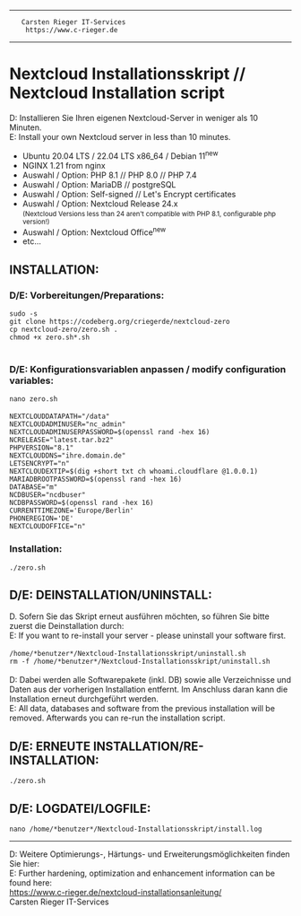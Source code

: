 *********************************************
       Carsten Rieger IT-Services
        https://www.c-rieger.de
*********************************************

# Nextcloud Installationsskript // Nextcloud Installation script
D: Installieren Sie Ihren eigenen Nextcloud-Server in weniger als 10 Minuten.<br>
E: Install your own Nextcloud server in less than 10 minutes.

* Ubuntu 20.04 LTS / 22.04 LTS x86_64 / Debian 11<sup>new</sup>
* NGINX 1.21 from nginx
* Auswahl / Option: PHP 8.1 // PHP 8.0 // PHP 7.4
* Auswahl / Option: MariaDB // postgreSQL
* Auswahl / Option: Self-signed // Let's Encrypt certificates
* Auswahl / Option: Nextcloud Release 24.x<br>
  <small>(Nextcloud Versions less than 24 aren't compatible with PHP 8.1, configurable php version!)</small>
* Auswahl / Option: Nextcloud Office<sup>new</sup>
* etc...

<h2>INSTALLATION:</h2>
<h3>D/E: Vorbereitungen/Preparations:</h3>
<code>sudo -s</code><br>
<code>git clone https://codeberg.org/criegerde/nextcloud-zero</code><br>
<code>cp nextcloud-zero/zero.sh .</code><br>
<code>chmod +x zero.sh*.sh</code><br> <br>
<h3>D/E: Konfigurationsvariablen anpassen / modify configuration variables:</h3></code>
<code>nano zero.sh</code><br> <br>
<code>NEXTCLOUDDATAPATH="/data"</code><br>
<code>NEXTCLOUDADMINUSER="nc_admin"</code><br>
<code>NEXTCLOUDADMINUSERPASSWORD=$(openssl rand -hex 16)</code><br>
<code>NCRELEASE="latest.tar.bz2"</code><br>
<code>PHPVERSION="8.1"</code><br>
<code>NEXTCLOUDDNS="ihre.domain.de"</code><br>
<code>LETSENCRYPT="n"</code><br>
<code>NEXTCLOUDEXTIP=$(dig +short txt ch whoami.cloudflare @1.0.0.1)</code><br>
<code>MARIADBROOTPASSWORD=$(openssl rand -hex 16)</code><br>
<code>DATABASE="m"</code><br>
<code>NCDBUSER="ncdbuser"</code><br>
<code>NCDBPASSWORD=$(openssl rand -hex 16)</code><br>
<code>CURRENTTIMEZONE='Europe/Berlin'</code><br>
<code>PHONEREGION='DE'</code><br>
<code>NEXTCLOUDOFFICE="n"</code><br>

<h3>Installation:</h3>
<code>./zero.sh</code>
<h2>D/E: DEINSTALLATION/UNINSTALL:</h2>
D. Sofern Sie das Skript erneut ausführen möchten, so führen Sie bitte zuerst die Deinstallation durch:<br>
E: If you want to re-install your server - please uninstall your software first.<br> <br>
<code>/home/*benutzer*/Nextcloud-Installationsskript/uninstall.sh</code><br>
<code>rm -f /home/*benutzer*/Nextcloud-Installationsskript/uninstall.sh</code><br> <br>
D: Dabei werden alle Softwarepakete (inkl. DB) sowie alle Verzeichnisse und Daten aus der vorherigen Installation entfernt. Im Anschluss daran kann die Installation erneut durchgeführt werden.<br>
E: All data, databases and software from the previous installation will be removed. Afterwards you can re-run the installation script.<br>
<h2>D/E: ERNEUTE INSTALLATION/RE-INSTALLATION:</h2>
<code>./zero.sh</code><br>
<h2>D/E: LOGDATEI/LOGFILE:</h2>
<code>nano /home/*benutzer*/Nextcloud-Installationsskript/install.log</code><br>

-----------------------------------------------------------------------------------

D: Weitere Optimierungs-, Härtungs- und Erweiterungsmöglichkeiten finden Sie hier:<br>
E: Further hardening, optimization and enhancement information can be found here:<br>
https://www.c-rieger.de/nextcloud-installationsanleitung/<br>
Carsten Rieger IT-Services
